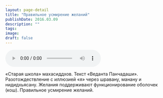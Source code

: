 ```yaml
---
layout: page-detail
title: "Правильное усмирение желаний"
publishDate: 2016.03.09
description: ""
tags:
image:
draft: false
---
```


<audio title="2016.03.09 - Правильное усмирение желаний.mp3" src="https://filer-api.advayta.org/v1.0/public/files/73985" controls=""></audio>

 «Старая школа» махасиддхов. Текст «Веданта Панчадаши». Разотождествление с иллюзией «я» через шравану, манану и нидидхьясану. Желания поддерживают функционирование оболочек (кош). Правильное усмирение желаний. 

  
